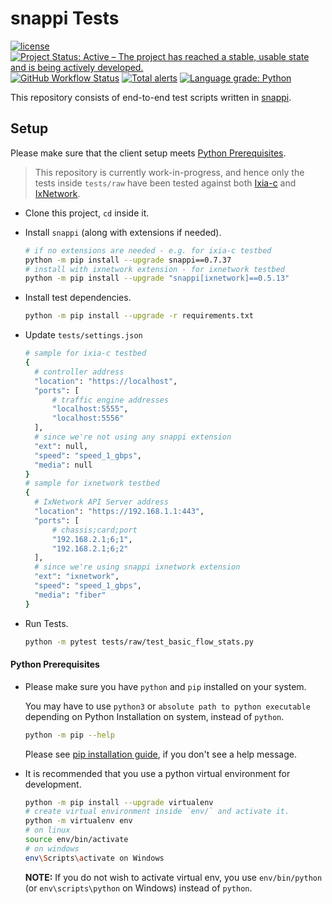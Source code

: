 # snappi Tests

[![license](https://img.shields.io/badge/license-MIT-green.svg)](https://en.wikipedia.org/wiki/MIT_License)
[![Project Status: Active – The project has reached a stable, usable state and is being actively developed.](https://www.repostatus.org/badges/latest/active.svg)](https://www.repostatus.org/#active)
[![GitHub Workflow Status](https://img.shields.io/github/workflow/status/open-traffic-generator/snappi-tests/cicd)](https://github.com/open-traffic-generator/snappi-tests/actions/workflows/cicd.yml)
[![Total alerts](https://img.shields.io/lgtm/alerts/g/open-traffic-generator/snappi-tests.svg?logo=lgtm&logoWidth=18)](https://lgtm.com/projects/g/open-traffic-generator/snappi-tests/alerts/)
[![Language grade: Python](https://img.shields.io/lgtm/grade/python/g/open-traffic-generator/snappi-tests.svg?logo=lgtm&logoWidth=18)](https://lgtm.com/projects/g/open-traffic-generator/snappi-tests/context:python)

This repository consists of end-to-end test scripts written in [snappi](https://github.com/open-traffic-generator/snappi).

## Setup

Please make sure that the client setup meets [Python Prerequisites](#python-prerequisites).

>This repository is currently work-in-progress, and hence only the tests inside `tests/raw` have been tested against both [Ixia-c](https://github.com/open-traffic-generator/ixia-c) and [IxNetwork](https://www.keysight.com/in/en/products/network-test/protocol-load-test/ixnetwork.html).

- Clone this project, `cd` inside it.

- Install `snappi` (along with extensions if needed).

  ```sh
  # if no extensions are needed - e.g. for ixia-c testbed
  python -m pip install --upgrade snappi==0.7.37
  # install with ixnetwork extension - for ixnetwork testbed
  python -m pip install --upgrade "snappi[ixnetwork]==0.5.13"
  ```

- Install test dependencies.

  ```sh
  python -m pip install --upgrade -r requirements.txt
  ```

- Update `tests/settings.json`

  ```sh
  # sample for ixia-c testbed
  {
    # controller address
    "location": "https://localhost",
    "ports": [
        # traffic engine addresses 
        "localhost:5555",
        "localhost:5556"
    ],
    # since we're not using any snappi extension
    "ext": null,
    "speed": "speed_1_gbps",
    "media": null
  }
  # sample for ixnetwork testbed
  {
    # IxNetwork API Server address
    "location": "https://192.168.1.1:443",
    "ports": [
        # chassis;card;port
        "192.168.2.1;6;1",
        "192.168.2.1;6;2"
    ],
    # since we're using snappi ixnetwork extension
    "ext": "ixnetwork",
    "speed": "speed_1_gbps",
    "media": "fiber"
  }
  ```

- Run Tests.

  ```sh
  python -m pytest tests/raw/test_basic_flow_stats.py
  ```

#### Python Prerequisites

- Please make sure you have `python` and `pip` installed on your system.

  You may have to use `python3` or `absolute path to python executable` depending on Python Installation on system, instead of `python`.

  ```sh
  python -m pip --help
  ```
  
  Please see [pip installation guide](https://pip.pypa.io/en/stable/installing/), if you don't see a help message.

- It is recommended that you use a python virtual environment for development.

  ```sh
  python -m pip install --upgrade virtualenv
  # create virtual environment inside `env/` and activate it.
  python -m virtualenv env
  # on linux
  source env/bin/activate
  # on windows
  env\Scripts\activate on Windows
  ```

  **NOTE:** If you do not wish to activate virtual env, you use `env/bin/python` (or `env\scripts\python` on Windows) instead of `python`.
